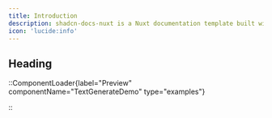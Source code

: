 ```yaml
---
title: Introduction
description: shadcn-docs-nuxt is a Nuxt documentation template built with Nuxt Content and shadcn-vue.
icon: 'lucide:info'
---
```


## Heading

::ComponentLoader{label="Preview" componentName="TextGenerateDemo" type="examples"}

::
